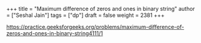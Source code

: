 +++
title = "Maximum difference of zeros and ones in binary string"
author = ["Seshal Jain"]
tags = ["dp"]
draft = false
weight = 2381
+++

<https://practice.geeksforgeeks.org/problems/maximum-difference-of-zeros-and-ones-in-binary-string4111/1>

